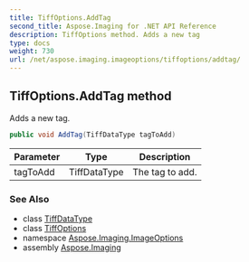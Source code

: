 ```yaml
---
title: TiffOptions.AddTag
second_title: Aspose.Imaging for .NET API Reference
description: TiffOptions method. Adds a new tag
type: docs
weight: 730
url: /net/aspose.imaging.imageoptions/tiffoptions/addtag/
---
```

## TiffOptions.AddTag method

Adds a new tag.

```csharp
public void AddTag(TiffDataType tagToAdd)
```

| Parameter | Type | Description |
| --- | --- | --- |
| tagToAdd | TiffDataType | The tag to add. |

### See Also

* class [TiffDataType](../../../aspose.imaging.fileformats.tiff/tiffdatatype/)
* class [TiffOptions](../)
* namespace [Aspose.Imaging.ImageOptions](../../tiffoptions/)
* assembly [Aspose.Imaging](../../../)


